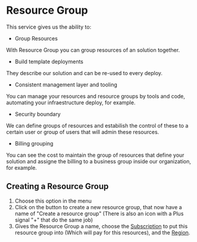 # Resource Group

This service gives us the ability to:

- Group Resources

With Resource Group you can group resources of an solution together.

- Build template deployments

They describe our solution and can be re-used to every deploy.

- Consistent management layer and tooling

You can manage your resources and resource groups by tools and code, automating your infraestructure deploy, for example.

- Security boundary

We can define groups of resources and estabilish the control of these to a certain user or group of users that will admin these resources.

- Billing grouping

You can see the cost to maintain the group of resources that define your solution and assigne the billing to a business group inside our organization, for example.

## Creating a Resource Group

1. Choose this option in the menu
2. Click on the button to create a new resource group, that now have a name of "Create a resource group" (There is also an icon with a Plus signal "+" that do the same job)
3. Gives the Resource Group a name, choose the [Subscription](/Fundamentals/subscription.md) to put this resource group into (Which will pay for this resources), and the [Region](/Fundamentals/region.md).

